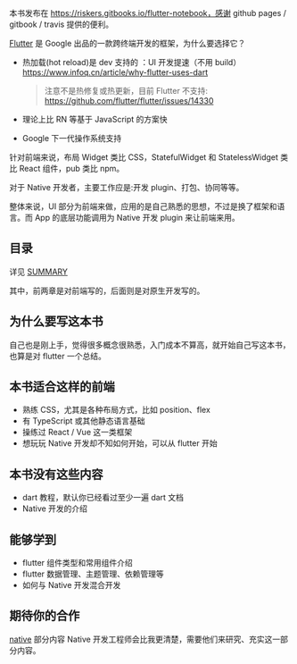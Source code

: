 本书发布在 https://riskers.gitbooks.io/flutter-notebook，感谢 github pages / gitbook / travis 提供的便利。

[Flutter](https://flutter.io/) 是 Google 出品的一款跨终端开发的框架，为什么要选择它？

* 热加载(hot reload)是 dev 支持的 ：UI 开发提速（不用 build）https://www.infoq.cn/article/why-flutter-uses-dart

  > 注意不是热修复或热更新，目前 Flutter 不支持: https://github.com/flutter/flutter/issues/14330

* 理论上比 RN 等基于 JavaScript 的方案快
* Google 下一代操作系统支持

针对前端来说，布局 Widget 类比 CSS，StatefulWidget 和 StatelessWidget 类比 React 组件，pub 类比 npm。

对于 Native 开发者，主要工作应是:开发 plugin、打包、协同等等。

整体来说，UI 部分为前端来做，应用的是自己熟悉的思想，不过是换了框架和语言。而 App 的底层功能调用为 Native 开发 plugin 来让前端来用。

## 目录

详见 [SUMMARY](./SUMMARY.md)

其中，前两章是对前端写的，后面则是对原生开发写的。

## 为什么要写这本书

自己也是刚上手，觉得很多概念很熟悉，入门成本不算高，就开始自己写这本书，也算是对 flutter 一个总结。

## 本书适合这样的前端

* 熟练 CSS，尤其是各种布局方式，比如 position、flex
* 有 TypeScript 或其他静态语言基础
* 操练过 React / Vue 这一类框架
* 想玩玩 Native 开发却不知如何开始，可以从 flutter 开始

## 本书没有这些内容

* dart 教程，默认你已经看过至少一遍 dart 文档
* Native 开发的介绍

## 能够学到

* flutter 组件类型和常用组件介绍
* flutter 数据管理、主题管理、依赖管理等
* 如何与 Native 开发混合开发

## 期待你的合作

[native](./native/README.md) 部分内容 Native 开发工程师会比我更清楚，需要他们来研究、充实这一部分内容。
